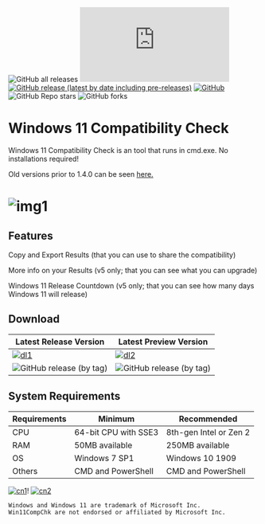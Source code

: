 ![GitHub all releases](https://img.shields.io/github/downloads/jbcarreon123/Win11CompChk/total) ![GitHub file size in bytes](https://img.shields.io/github/size/jbcarreon123/Win11CompChk/Win11CompChk.bat) [![GitHub release (latest by date including pre-releases)](https://img.shields.io/github/v/release/jbcarreon123/Win11CompChk?include_prereleases)](https://github.com/jbcarreon123/Win11CompChk/releases/v5.1.0) [![GitHub](https://img.shields.io/github/license/jbcarreon123/Win11CompChk)](LICENSE) ![GitHub Repo stars](https://img.shields.io/github/stars/jbcarreon123/Win11CompChk?style=social) ![GitHub forks](https://img.shields.io/github/forks/jbcarreon123/Win11CompChk?style=social)

# Windows 11 Compatibility Check
Windows 11 Compatibility Check is an tool that runs in cmd.exe. No installations required!

Old versions prior to 1.4.0 can be seen [here.](https://www.elevenforum.com/resources/windows-11-compatibility-check.4/)

# ![img1](https://www.elevenforum.com/attachments/cmd_3xgfdbjw60-png.7021/)

## Features
Copy and Export Results (that you can use to share the compatibility)

More info on your Results (v5 only; that you can see what you can upgrade)

Windows 11 Release Countdown (v5 only; that you can see how many days Windows 11 will release)

## Download

Latest Release Version | Latest Preview Version
------------ | -------------
[![dl1](https://img.shields.io/badge/Download-v5.0.0-brightgreen)](https://github.com/jbcarreon123/Win11CompChk/releases/v5.0.0/) | [![dl2](https://img.shields.io/badge/Download-v5.1.0-brightgreen)](https://github.com/jbcarreon123/Win11CompChk/releases/v5.1.0/)
![GitHub release (by tag)](https://img.shields.io/github/downloads/jbcarreon123/Win11CompChk/v5.0.0/total) | ![GitHub release (by tag)](https://img.shields.io/github/downloads/jbcarreon123/Win11CompChk/v5.1.0/total)

## System Requirements
Requirements | Minimum | Recommended
---------- | ---------- | ----------
CPU | 64-bit CPU with SSE3 | 8th-gen Intel or Zen 2
RAM | 50MB available | 250MB available
OS | Windows 7 SP1 | Windows 10 1909
Others | CMD and PowerShell | CMD and PowerShell

[![cn1](https://img.shields.io/badge/Contribute-Here-brightgreen)](https://github.com/jbcarreon123/Win11CompChk/contribute)! [![cn2](https://img.shields.io/badge/Contributing-.md-brightgreen)](CONTRIBUTING.MD)
```
Windows and Windows 11 are trademark of Microsoft Inc.
Win11CompChk are not endorsed or affiliated by Microsoft Inc.
```
